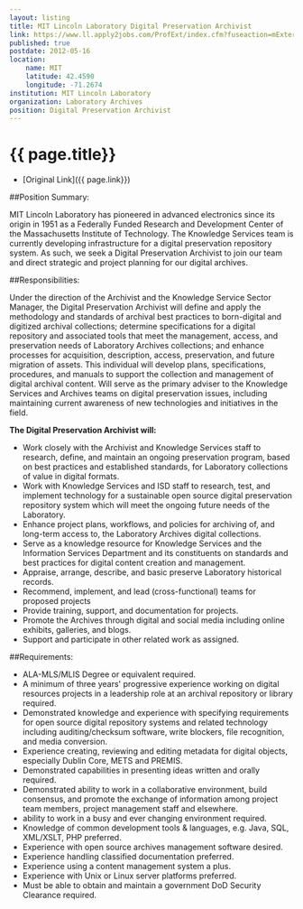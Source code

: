 ```yaml
---
layout: listing
title: MIT Lincoln Laboratory Digital Preservation Archivist
link: https://www.ll.apply2jobs.com/ProfExt/index.cfm?fuseaction=mExternal.showJob&RID=3506
published: true
postdate: 2012-05-16
location:
	name: MIT
	latitude: 42.4590
	longitude: -71.2674
institution: MIT Lincoln Laboratory
organization: Laboratory Archives
position: Digital Preservation Archivist
---
```



# {{ page.title}}

* [Original Link]({{ page.link}})

##Position Summary:

MIT Lincoln Laboratory has pioneered in advanced electronics since its origin in 1951 as a Federally Funded Research and Development Center of the Massachusetts Institute of Technology. The Knowledge Services team is currently developing infrastructure for a digital preservation repository system. As such, we seek a Digital Preservation Archivist to join our team and direct strategic and project planning for our digital archives.

##Responsibilities:

Under the direction of the Archivist and the Knowledge Service Sector Manager, the Digital Preservation Archivist will define and apply the methodology and standards of archival best practices to born-digital and digitized archival collections; determine specifications for a digital repository and associated tools that meet the management, access, and preservation needs of Laboratory Archives collections; and enhance processes for acquisition, description, access, preservation, and future migration of assets. This individual will develop plans, specifications, procedures, and manuals to support the collection and management of digital archival content. Will serve as the primary adviser to the Knowledge Services and Archives teams on digital preservation issues, including maintaining current awareness of new technologies and initiatives in the field. 

**The Digital Preservation Archivist will:**

* Work closely with the Archivist and Knowledge Services staff to research, define, and maintain an ongoing preservation program, based on best practices and established standards, for Laboratory collections of value in digital formats.
* Work with Knowledge Services and ISD staff to research, test, and implement technology for a sustainable open source digital preservation repository system which will meet the ongoing future needs of the Laboratory.
* Enhance project plans, workflows, and policies for archiving of, and long-term access to, the Laboratory Archives digital collections.
* Serve as a knowledge resource for Knowledge Services and the Information Services Department and its constituents on standards and best practices for digital content creation and management.
* Appraise, arrange, describe, and basic preserve Laboratory historical records.
* Recommend, implement, and lead (cross-functional) teams for proposed projects
* Provide training, support, and documentation for projects.
* Promote the Archives through digital and social media including online exhibits, galleries, and blogs.
* Support and participate in other related work as assigned.

##Requirements:

* ALA-MLS/MLIS Degree or equivalent required.
* A minimum of three years' progressive experience working on digital resources projects in a leadership role at an archival repository or library required.
* Demonstrated knowledge and experience with specifying requirements for open source digital repository systems and related technology including auditing/checksum software, write blockers, file recognition, and media conversion.
* Experience creating, reviewing and editing metadata for digital objects, especially Dublin Core, METS and PREMIS. 
* Demonstrated capabilities in presenting ideas written and orally required.
* Demonstrated ability to work in a collaborative environment, build consensus, and promote the exchange of information among project team members, project management staff and elsewhere.
* ability to work in a busy and ever changing environment required.
* Knowledge of common development tools & languages, e.g. Java, SQL, XML/XSLT, PHP preferred.
* Experience with open source archives management software desired.
* Experience handling classified documentation preferred.
* Experience using a content management system a plus.
* Experience with Unix or Linux server platforms preferred.
* Must be able to obtain and maintain a government DoD Security Clearance required.